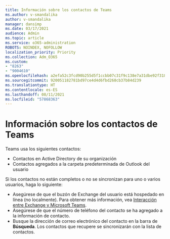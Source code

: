 ```yaml
---
title: Información sobre los contactos de Teams
ms.author: v-smandalika
author: v-smandalika
manager: dansimp
ms.date: 03/17/2021
audience: Admin
ms.topic: article
ms.service: o365-administration
ROBOTS: NOINDEX, NOFOLLOW
localization_priority: Priority
ms.collection: Adm_O365
ms.custom:
- "8263"
- "9004610"
ms.openlocfilehash: a2efa52c3fcd90b255d5f1ccbb07c31f9c138e7a31dbe92f318418fb1643601d
ms.sourcegitcommit: 920051182781bd97ce4d4d6fbd268cb37b84d239
ms.translationtype: HT
ms.contentlocale: es-ES
ms.lasthandoff: 08/11/2021
ms.locfileid: "57868363"
---
```

# <a name="information-about-teams-contacts"></a>Información sobre los contactos de Teams

Teams usa los siguientes contactos:

- Contactos en Active Directory de su organización
- Contactos agregados a la carpeta predeterminada de Outlook del usuario

Si los contactos no están completos o no se sincronizan para uno o varios usuarios, haga lo siguiente:

- Asegúrese de que el buzón de Exchange del usuario está hospedado en línea (no localmente). Para obtener más información, vea [Interacción entre Exchange y Microsoft Teams](https://docs.microsoft.com/microsoftteams/exchange-teams-interact).
- Asegúrese de que el número de teléfono del contacto se ha agregado a la información de contacto.
- Busque la dirección de correo electrónico del contacto en la barra de **Búsqueda**. Los contactos que recupere se sincronizarán con la lista de contactos.


